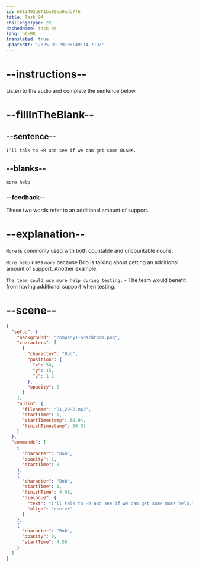 ```yaml
---
id: 6813492a9f1ba80aa9add7f6
title: Task 94
challengeType: 22
dashedName: task-94
lang: pt-BR
translated: true
updatedAt: '2025-09-29T05:49:14.719Z'
---
```


<!-- (Audio) Bob: I'll talk to HR and see if we can get some more help. -->

# --instructions--

Listen to the audio and complete the sentence below.

# --fillInTheBlank--

## --sentence--

`I'll talk to HR and see if we can get some BLANK.`

## --blanks--

`more help`

### --feedback--

These two words refer to an additional amount of support.

# --explanation--

`More` is commonly used with both countable and uncountable nouns.

`More help` uses `more` because Bob is talking about getting an additional amount of support. Another example:

`The team could use more help during testing.` - The team would benefit from having additional support when testing.

# --scene--

```json
{
  "setup": {
    "background": "company1-boardroom.png",
    "characters": [
      {
        "character": "Bob",
        "position": {
          "x": 50,
          "y": 15,
          "z": 1.2
        },
        "opacity": 0
      }
    ],
    "audio": {
      "filename": "B1_20-2.mp3",
      "startTime": 1,
      "startTimestamp": 60.94,
      "finishTimestamp": 64.02
    }
  },
  "commands": [
    {
      "character": "Bob",
      "opacity": 1,
      "startTime": 0
    },
    {
      "character": "Bob",
      "startTime": 1,
      "finishTime": 4.08,
      "dialogue": {
        "text": "I'll talk to HR and see if we can get some more help.",
        "align": "center"
      }
    },
    {
      "character": "Bob",
      "opacity": 0,
      "startTime": 4.58
    }
  ]
}
```
